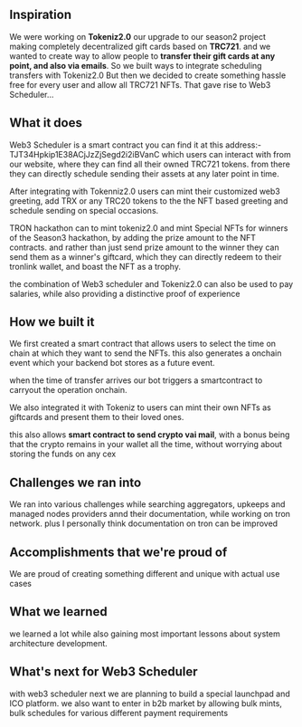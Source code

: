 ## Inspiration
We were working on **Tokeniz2.0** our upgrade to our season2 project making completely decentralized gift cards based on **TRC721**. and we wanted to create way to allow people to **transfer their gift cards at any point, and also via emails**.
So we built ways to integrate scheduling transfers with Tokeniz2.0
But then we decided to create something hassle free for every user and allow all TRC721 NFTs. 
That gave rise to Web3 Scheduler...

## What it does
Web3 Scheduler is a smart contract you can find it at this address:- TJT34Hpkip1E38ACjJzZjSegd2i2iBVanC
which users can interact with from our website, where they can find all their owned TRC721 tokens. 
from there they can directly schedule sending their assets at any later point in time. 

After integrating with Tokenniz2.0 users can mint their customized web3 greeting, add TRX or any TRC20 tokens to the the NFT based greeting and schedule sending on special occasions.

TRON hackathon can to mint tokeniz2.0 and mint Special NFTs for winners of the Season3 hackathon, by adding the prize amount to the NFT contracts. and rather than just send prize amount to the winner they can send them as a winner's giftcard, which they can directly redeem to their tronlink wallet, and boast the NFT as a trophy.   

the combination of Web3 scheduler and Tokeniz2.0  can also be used to pay salaries, while also providing a distinctive proof of experience

## How we built it
We first created a smart contract that allows users to select the time on chain at which they want to send the NFTs. this also generates a onchain event which your backend bot stores as a future event. 

when the time of transfer arrives our bot triggers a smartcontract to carryout the operation onchain. 

We also integrated it with Tokeniz to users can mint their own NFTs as giftcards and present them to their loved ones. 

this also allows **smart contract to send crypto vai mail**, with a bonus being that the crypto remains in your wallet all the time, without worrying about storing the funds on any cex 

## Challenges we ran into
We ran into various challenges while searching aggregators, upkeeps and managed nodes providers annd their documentation, while working on tron network. plus I personally think documentation on tron can be improved

## Accomplishments that we're proud of
We are proud of creating something different and unique with actual use cases

## What we learned
we learned a lot while also gaining most important lessons about system architecture development. 

## What's next for Web3 Scheduler
with web3 scheduler next we are planning to build a special launchpad and ICO platform.
we also want to enter in b2b market by allowing bulk mints, bulk schedules for various different payment requirements  